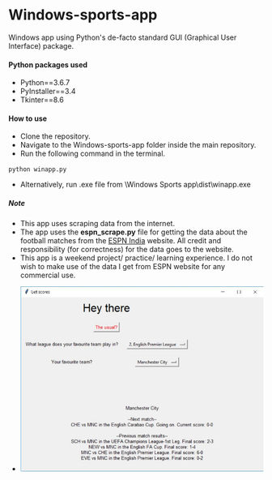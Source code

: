 # Windows-sports-app
Windows app using Python's de-facto standard GUI (Graphical User Interface) package.

#### Python packages used
* Python==3.6.7
* PyInstaller==3.4
* Tkinter==8.6

#### How to use
* Clone the repository.
* Navigate to the Windows-sports-app folder inside the main repository.
* Run the following command in the terminal.
```
python winapp.py
```
* Alternatively, run .exe file from \Windows Sports app\dist\winapp.exe

##### Note
* This app uses scraping data from the internet.
* The app uses the **espn_scrape.py** file for getting the data about the football matches from the [ESPN India](http://www.espn.in/) website. All credit and responsibility (for correctness) for the data goes to the website.
* This app is a weekend project/ practice/ learning experience. I do not wish to make use of the data I get from ESPN website for any commercial use.
 - ![Main screen - the app does look pretty ugly](https://github.com/okaysidd/Windows-sports-app/blob/master/Screenshots/1.JPG)

